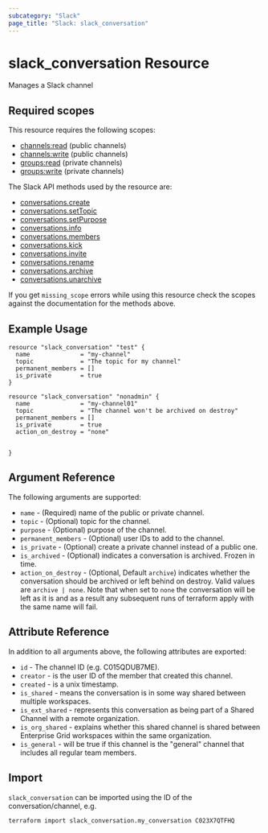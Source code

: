 ```yaml
---
subcategory: "Slack"
page_title: "Slack: slack_conversation"
---
```


# slack_conversation Resource

Manages a Slack channel

## Required scopes

This resource requires the following scopes:

- [channels:read](https://api.slack.com/scopes/channels:read) (public channels)
- [channels:write](https://api.slack.com/scopes/channels:write) (public channels)
- [groups:read](https://api.slack.com/scopes/groups:read) (private channels)
- [groups:write](https://api.slack.com/scopes/groups:write) (private channels)

The Slack API methods used by the resource are:

- [conversations.create](https://api.slack.com/methods/conversations.create)
- [conversations.setTopic](https://api.slack.com/methods/conversations.setTopic)
- [conversations.setPurpose](https://api.slack.com/methods/conversations.setPurpose)
- [conversations.info](https://api.slack.com/methods/conversations.info)
- [conversations.members](https://api.slack.com/methods/conversations.members)
- [conversations.kick](https://api.slack.com/methods/conversations.kick)
- [conversations.invite](https://api.slack.com/methods/conversations.invite)
- [conversations.rename](https://api.slack.com/methods/conversations.rename)
- [conversations.archive](https://api.slack.com/methods/conversations.archive)
- [conversations.unarchive](https://api.slack.com/methods/conversations.unarchive)

If you get `missing_scope` errors while using this resource check the scopes against
the documentation for the methods above.

## Example Usage

```hcl
resource "slack_conversation" "test" {
  name              = "my-channel"
  topic             = "The topic for my channel"
  permanent_members = []
  is_private        = true
}
```

```hcl
resource "slack_conversation" "nonadmin" {
  name              = "my-channel01"
  topic             = "The channel won't be archived on destroy"
  permanent_members = []
  is_private        = true
  action_on_destroy = "none"
  
  
}
```

## Argument Reference

The following arguments are supported:

- `name` - (Required) name of the public or private channel.
- `topic` - (Optional) topic for the channel.
- `purpose` - (Optional) purpose of the channel.
- `permanent_members` - (Optional) user IDs to add to the channel.
- `is_private` - (Optional) create a private channel instead of a public one.
- `is_archived` - (Optional) indicates a conversation is archived. Frozen in time.
- `action_on_destroy` - (Optional, Default `archive`) indicates whether the conversation should be archived or left behind on destroy. Valid values are `archive | none`. Note that when set to `none` the conversation will be left as it is  and as a result any subsequent runs of terraform apply with the same name  will fail.

## Attribute Reference

In addition to all arguments above, the following attributes are exported:

- `id` - The channel ID (e.g. C015QDUB7ME).
- `creator` - is the user ID of the member that created this channel.
- `created` - is a unix timestamp.
- `is_shared` - means the conversation is in some way shared between multiple workspaces.
- `is_ext_shared` - represents this conversation as being part of a Shared Channel
with a remote organization.
- `is_org_shared` - explains whether this shared channel is shared between Enterprise
Grid workspaces within the same organization.
- `is_general` - will be true if this channel is the "general" channel that includes
all regular team members.

## Import

`slack_conversation` can be imported using the ID of the conversation/channel, e.g.

```shell
terraform import slack_conversation.my_conversation C023X7QTFHQ
```
